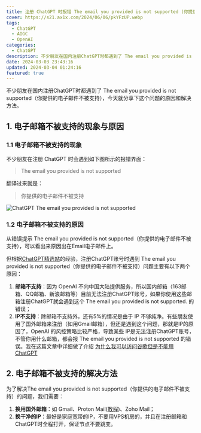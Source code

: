 ```yaml
---
title: 注册 ChatGPT 时报错 The email you provided is not supported (你提供的电子邮件不被支持) 该怎么办？
cover: https://s21.ax1x.com/2024/06/06/pkYFzUP.webp
tags:
  - ChatGPT
  - AIGC
  - OpenAI
categories:
  - ChatGPT
description: 不少朋友在国内注册ChatGPT时都遇到了 The email you provided is not supported（你提供的电子邮件不被支持），今天就分享下这个问题的原因和解决方法。
date: 2024-03-03 23:43:16
updated: 2024-03-04 01:24:16
featured: true
---
```


不少朋友在国内注册ChatGPT时都遇到了 The email you provided is not supported（你提供的电子邮件不被支持），今天就分享下这个问题的原因和解决方法。

## 1. 电子邮箱不被支持的现象与原因

### 1.1 电子邮箱不被支持的现象

不少朋友在注册 ChatGPT 时会遇到如下图所示的报错界面：

> The email you provided is not supported

翻译过来就是：

> 你提供的电子邮件不被支持

![ChatGPT The email you provided is not supported](https://s11.ax1x.com/2024/03/04/pFBrFzV.png "The email you provided is not supported")

### 1.2 电子邮箱不被支持的原因

从错误提示 The email you provided is not supported（你提供的电子邮件不被支持），可以看出来原因出在Email电子邮件上。

但根据[ChatGPT精选站](https://chatgpt-jx.com/)的经验，注册ChatGPT账号时遇到 The email you provided is not supported（你提供的电子邮件不被支持）问题主要有以下两个原因：

1. **邮箱不支持**：因为 OpenAI 不向中国大陆提供服务，所以国内邮箱（163邮箱、QQ邮箱、新浪邮箱等）目前无法注册ChatGPT账号，如果你使用这些邮箱注册ChatGPT就会遇到这个 The email you provided is not supported. 的错误；
2. **IP不支持**：除邮箱不支持外，还有5%的情况是由于 IP 不够纯净。有些朋友使用了国外邮箱来注册（如用Gmail邮箱），但还是遇到这个问题，那就是IP的原因了，OpenAI 的风控策略比较严格，导致某些 IP是无法注册ChatGPT账号，不管你用什么邮箱，都会报 The email you provided is not supported 的错误。我在这篇文章中详细做了介绍 [为什么我可以访问谷歌但是不能用ChatGPT](https://chatgpt-jx.com/chatgpt_problems/)

## 2. 电子邮箱不被支持的解决方法

为了解决The email you provided is not supported（你提供的电子邮件不被支持）的问题，我们需要：

1. **换用国外邮箱**：如 Gmail、Proton Mail([教程](/register_chatgpt/))、Zoho Mail；
2. **换干净的IP**：最好是家庭宽带的IP，不要用VPS机房的，并且在注册邮箱和ChatGPT时全程打开，保证节点不要跳变。